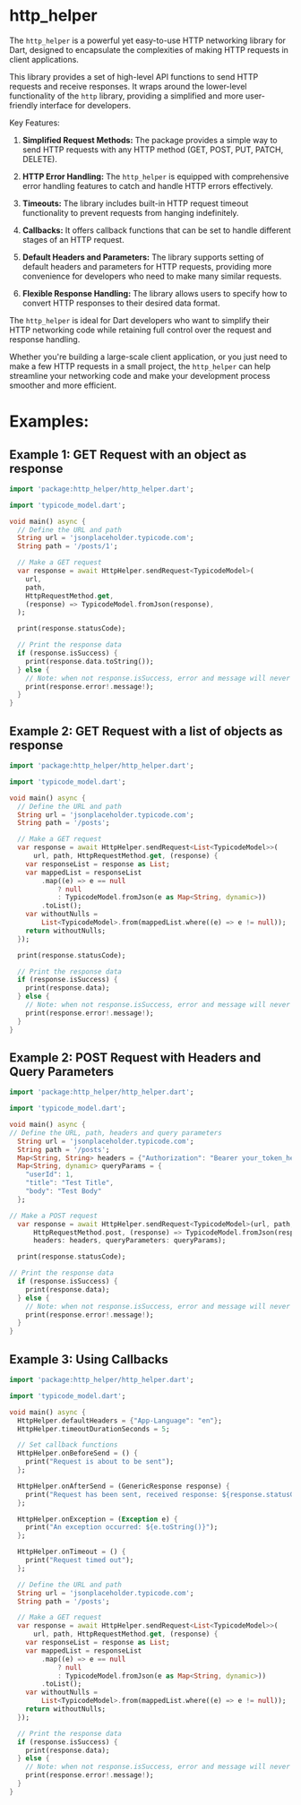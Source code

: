 # http_helper

The `http_helper` is a powerful yet easy-to-use HTTP networking library for Dart, designed to encapsulate the complexities of making HTTP requests in client applications. 

This library provides a set of high-level API functions to send HTTP requests and receive responses. It wraps around the lower-level functionality of the `http` library, providing a simplified and more user-friendly interface for developers.

Key Features:

1. **Simplified Request Methods:** The package provides a simple way to send HTTP requests with any HTTP method (GET, POST, PUT, PATCH, DELETE).

2. **HTTP Error Handling:** The `http_helper` is equipped with comprehensive error handling features to catch and handle HTTP errors effectively.

3. **Timeouts:** The library includes built-in HTTP request timeout functionality to prevent requests from hanging indefinitely.

4. **Callbacks:** It offers callback functions that can be set to handle different stages of an HTTP request. 

5. **Default Headers and Parameters:** The library supports setting of default headers and parameters for HTTP requests, providing more convenience for developers who need to make many similar requests.

6. **Flexible Response Handling:** The library allows users to specify how to convert HTTP responses to their desired data format.

The `http_helper` is ideal for Dart developers who want to simplify their HTTP networking code while retaining full control over the request and response handling.

Whether you're building a large-scale client application, or you just need to make a few HTTP requests in a small project, the `http_helper` can help streamline your networking code and make your development process smoother and more efficient.

# Examples:

## Example 1: GET Request with an object as response
```dart
import 'package:http_helper/http_helper.dart';

import 'typicode_model.dart';

void main() async {
  // Define the URL and path
  String url = 'jsonplaceholder.typicode.com';
  String path = '/posts/1';

  // Make a GET request
  var response = await HttpHelper.sendRequest<TypicodeModel>(
    url,
    path,
    HttpRequestMethod.get,
    (response) => TypicodeModel.fromJson(response),
  );

  print(response.statusCode);

  // Print the response data
  if (response.isSuccess) {
    print(response.data.toString());
  } else {
    // Note: when not response.isSuccess, error and message will never be null, so it is save to access them!
    print(response.error!.message!);
  }
}
```

## Example 2: GET Request with a list of objects as response
```dart
import 'package:http_helper/http_helper.dart';

import 'typicode_model.dart';

void main() async {
  // Define the URL and path
  String url = 'jsonplaceholder.typicode.com';
  String path = '/posts';

  // Make a GET request
  var response = await HttpHelper.sendRequest<List<TypicodeModel>>(
      url, path, HttpRequestMethod.get, (response) {
    var responseList = response as List;
    var mappedList = responseList
        .map((e) => e == null
            ? null
            : TypicodeModel.fromJson(e as Map<String, dynamic>))
        .toList();
    var withoutNulls =
        List<TypicodeModel>.from(mappedList.where((e) => e != null));
    return withoutNulls;
  });

  print(response.statusCode);

  // Print the response data
  if (response.isSuccess) {
    print(response.data);
  } else {
    // Note: when not response.isSuccess, error and message will never be null, so it is save to access them!
    print(response.error!.message!);
  }
}
```

## Example 2: POST Request with Headers and Query Parameters
```dart
import 'package:http_helper/http_helper.dart';

import 'typicode_model.dart';

void main() async {
// Define the URL, path, headers and query parameters
  String url = 'jsonplaceholder.typicode.com';
  String path = '/posts';
  Map<String, String> headers = {"Authorization": "Bearer your_token_here"};
  Map<String, dynamic> queryParams = {
    "userId": 1,
    "title": "Test Title",
    "body": "Test Body"
  };

// Make a POST request
  var response = await HttpHelper.sendRequest<TypicodeModel>(url, path,
      HttpRequestMethod.post, (response) => TypicodeModel.fromJson(response),
      headers: headers, queryParameters: queryParams);

  print(response.statusCode);

// Print the response data
  if (response.isSuccess) {
    print(response.data);
  } else {
    // Note: when not response.isSuccess, error and message will never be null, so it is save to access them!
    print(response.error!.message!);
  }
}

```

## Example 3: Using Callbacks
```dart
import 'package:http_helper/http_helper.dart';

import 'typicode_model.dart';

void main() async {
  HttpHelper.defaultHeaders = {"App-Language": "en"};
  HttpHelper.timeoutDurationSeconds = 5;

  // Set callback functions
  HttpHelper.onBeforeSend = () {
    print("Request is about to be sent");
  };

  HttpHelper.onAfterSend = (GenericResponse response) {
    print("Request has been sent, received response: ${response.statusCode}");
  };

  HttpHelper.onException = (Exception e) {
    print("An exception occurred: ${e.toString()}");
  };

  HttpHelper.onTimeout = () {
    print("Request timed out");
  };

  // Define the URL and path
  String url = 'jsonplaceholder.typicode.com';
  String path = '/posts';

  // Make a GET request
  var response = await HttpHelper.sendRequest<List<TypicodeModel>>(
      url, path, HttpRequestMethod.get, (response) {
    var responseList = response as List;
    var mappedList = responseList
        .map((e) => e == null
            ? null
            : TypicodeModel.fromJson(e as Map<String, dynamic>))
        .toList();
    var withoutNulls =
        List<TypicodeModel>.from(mappedList.where((e) => e != null));
    return withoutNulls;
  });

  // Print the response data
  if (response.isSuccess) {
    print(response.data);
  } else {
    // Note: when not response.isSuccess, error and message will never be null, so it is save to access them!
    print(response.error!.message!);
  }
}
```